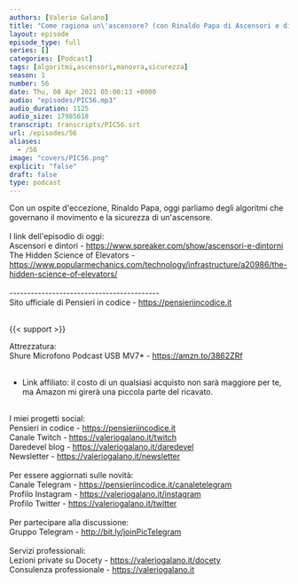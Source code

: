 ```yaml
---
authors: [Valerio Galano]
title: "Come ragiona un\'ascensore? (con Rinaldo Papa di Ascensori e dintorni)"
layout: episode
episode_type: full
series: []
categories: [Podcast]
tags: [algoritmi,ascensori,manovra,sicurezza]
season: 1
number: 56
date: Thu, 08 Apr 2021 05:00:13 +0000
audio: "episodes/PIC56.mp3"
audio_duration: 1125
audio_size: 17985618
transcript: transcripts/PIC56.srt
url: /episodes/56
aliases: 
  - /56
image: "covers/PIC56.png"
explicit: "false"
draft: false
type: podcast
---
```

Con un ospite d'eccezione, Rinaldo Papa, oggi parliamo degli algoritmi che governano il movimento e la sicurezza di un'ascensore.<br />
<br />
I link dell'episodio di oggi: <br />
Ascensori e dintori - <a href="https://www.spreaker.com/show/ascensori-e-dintorni" rel="noopener">https://www.spreaker.com/show/ascensori-e-dintorni</a>  <br />
The Hidden Science of Elevators - <a href="https://www.popularmechanics.com/technology/infrastructure/a20986/the-hidden-science-of-elevators/" rel="noopener">https://www.popularmechanics.com/technology/infrastructure/a20986/the-hidden-science-of-elevators/</a> <br />
<br />
------------------------------------------<br />
Sito ufficiale di Pensieri in codice - <a href="https://pensieriincodice.it" rel="noopener">https://pensieriincodice.it</a> <br />
<br />


{{< support >}}

Attrezzatura:<br />
Shure Microfono Podcast USB MV7* - <a href="https://amzn.to/3862ZRf" rel="noopener">https://amzn.to/3862ZRf</a>  <br />
<br />
* Link affiliato: il costo di un qualsiasi acquisto non sarà maggiore per te, ma Amazon mi girerà una piccola parte del ricavato. <br />
<br />
I miei progetti social:<br />
Pensieri in codice - <a href="https://pensieriincodice.it" rel="noopener">https://pensieriincodice.it</a> <br />
Canale Twitch - <a href="https://valeriogalano.it/twitch" rel="noopener">https://valeriogalano.it/twitch</a> <br />
Daredevel blog - <a href="https://valeriogalano.it/daredevel" rel="noopener">https://valeriogalano.it/daredevel</a> <br />
Newsletter - <a href="https://valeriogalano.it/newsletter" rel="noopener">https://valeriogalano.it/newsletter</a> <br />
<br />
Per essere aggiornati sulle novità:<br />
Canale Telegram - <a href="https://pensieriincodice.it/canaletelegram" rel="noopener">https://pensieriincodice.it/canaletelegram</a> <br />
Profilo Instagram - <a href="https://valeriogalano.it/instagram" rel="noopener">https://valeriogalano.it/instagram</a> <br />
Profilo Twitter - <a href="https://valeriogalano.it/twitter" rel="noopener">https://valeriogalano.it/twitter</a> <br />
<br />
Per partecipare alla discussione:<br />
Gruppo Telegram - <a href="http://bit.ly/joinPicTelegram" rel="noopener">http://bit.ly/joinPicTelegram</a> <br />
<br />
Servizi professionali:<br />
Lezioni private su Docety - <a href="https://valeriogalano.it/docety" rel="noopener">https://valeriogalano.it/docety</a> <br />
Consulenza professionale - <a href="https://valeriogalano.it" rel="noopener">https://valeriogalano.it</a> <br />
<br />






